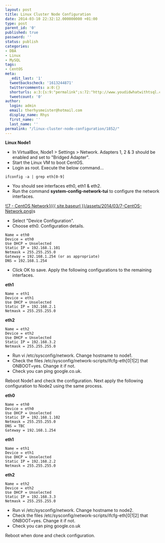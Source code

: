 ```yaml
---
layout: post
title: Linux Cluster Node Configuration
date: 2014-03-10 22:32:12.000000000 +01:00
type: post
parent_id: '0'
published: true
password: ''
status: publish
categories:
- DBA
- Linux
- MySQL
tags:
- CentOS
meta:
  _edit_last: '1'
  tweetbackscheck: '1613244871'
  twittercomments: a:0:{}
  shorturls: a:3:{s:9:"permalink";s:72:"http://www.youdidwhatwithtsql.com/linux-cluster-node-configuration/1852/";s:7:"tinyurl";s:26:"http://tinyurl.com/oh4e67k";s:4:"isgd";s:19:"http://is.gd/P4VhqQ";}
  tweetcount: '0'
author:
  login: admin
  email: therhysmeister@hotmail.com
  display_name: Rhys
  first_name: ''
  last_name: ''
permalink: "/linux-cluster-node-configuration/1852/"
---
```

 **Linux Node1**

- In VirtualBox, Node1 \> Settings \> Network. Adapters 1, 2 & 3 should be enabled and set to "Bridged Adapter".
- Start the Linux VM to boot CentOS.
- Login as root. Execute the below command...

```
ifconfig -a | grep eth[0-9]
```

- You should see interfaces eth0, eth1 & eth2.
- Run the command **system-config-network-tui** to configure the network interfaces.

[![7 - CentOS Network]({{ site.baseurl }}/assets/2014/03/7-CentOS-Network.png)](http://www.youdidwhatwithtsql.com/wp-content/uploads/2014/03/7-CentOS-Network.png)s

- Select "Device Configuration".
- Choose eth0. Configuration details.

```
Name = eth0
Device = eth0
Use DHCP = Unselected
Static IP = 192.168.1.101
Netmask = 255.255.255.0
Gateway = 192.168.1.254 (or as appropriate)
DNS = 192.168.1.254
```

- Click OK to save. Apply the following configurations to the remaining interfaces.

**eth1**

```
Name = eth1
Device = eth1
Use DHCP = Unselected
Static IP = 192.168.2.1
Netmask = 255.255.255.0
```

**eth2**

```
Name = eth2
Device = eth2
Use DHCP = Unselected
Static IP = 192.168.3.2
Netmask = 255.255.255.0
```

- Run vi /etc/sysconfig/network. Change hostname to node1.
- Check the files /etc/sysconfig/network-scripts/ifcfg-eth[0|1|2] that ONBOOT=yes. Change it if not.
- Check you can ping google.co.uk.

Reboot Node1 and check the configuration. Next apply the following configuration to Node2 using the same process.

**eth0**

```
Name = eth0
Device = eth0
Use DHCP = Unselected
Static IP = 192.168.1.102
Netmask = 255.255.255.0
DNS = TBC
Gateway = 192.168.1.254
```

**eth1**

```
Name = eth1
Device = eth1
Use DHCP = Unselected
Static IP = 192.168.2.2
Netmask = 255.255.255.0
```

**eth2**

```
Name = eth2
Device = eth2
Use DHCP = Unselected
Static IP = 192.168.3.3
Netmask = 255.255.255.0
```

- Run vi /etc/sysconfig/network. Change hostname to node2.
- Check the files /etc/sysconfig/network-scripts/ifcfg-eth[0|1|2] that ONBOOT=yes. Change it if not.
- Check you can ping google.co.uk

Reboot when done and check configuration.

